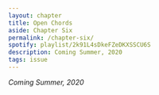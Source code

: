 ```yaml
---
layout: chapter
title: Open Chords
aside: Chapter Six
permalink: /chapter-six/
spotify: playlist/2k91L4sDkeFZeDKXSSCU6S
description: Coming Summer, 2020
tags: issue
---
```


_Coming Summer, 2020_
